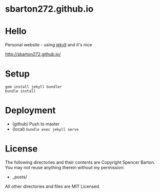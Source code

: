 sbarton272.github.io
====================

# Hello

Personal website - using [jekyll](https://jekyllrb.com/) and it's nice

http://sbarton272.github.io/

# Setup

```
gem install jekyll bundler
bundle install
```

# Deployment

- (github) Push to master
- (local) `bundle exec jekyll serve`

# License

The following directories and their contents are Copyright Spencer Barton. You may not reuse anything therein without my permission:

* _posts/

All other directories and files are MIT Licensed.
